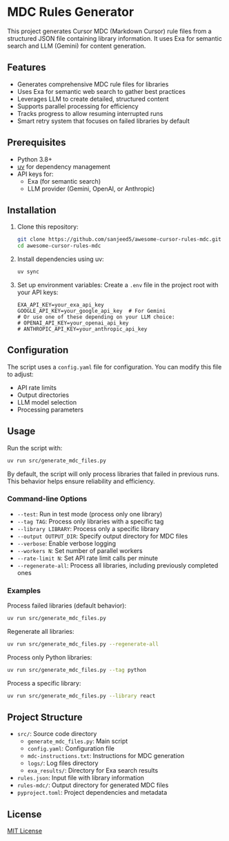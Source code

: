 # MDC Rules Generator

This project generates Cursor MDC (Markdown Cursor) rule files from a structured JSON file containing library information. It uses Exa for semantic search and LLM (Gemini) for content generation.

## Features

- Generates comprehensive MDC rule files for libraries
- Uses Exa for semantic web search to gather best practices
- Leverages LLM to create detailed, structured content
- Supports parallel processing for efficiency
- Tracks progress to allow resuming interrupted runs
- Smart retry system that focuses on failed libraries by default

## Prerequisites

- Python 3.8+
- [uv](https://github.com/astral-sh/uv) for dependency management
- API keys for:
  - Exa (for semantic search)
  - LLM provider (Gemini, OpenAI, or Anthropic)

## Installation

1. Clone this repository:
   ```bash
   git clone https://github.com/sanjeed5/awesome-cursor-rules-mdc.git
   cd awesome-cursor-rules-mdc
   ```

2. Install dependencies using uv:
   ```bash
   uv sync
   ```

3. Set up environment variables:
   Create a `.env` file in the project root with your API keys:
   ```
   EXA_API_KEY=your_exa_api_key
   GOOGLE_API_KEY=your_google_api_key  # For Gemini
   # Or use one of these depending on your LLM choice:
   # OPENAI_API_KEY=your_openai_api_key
   # ANTHROPIC_API_KEY=your_anthropic_api_key
   ```

## Configuration

The script uses a `config.yaml` file for configuration. You can modify this file to adjust:

- API rate limits
- Output directories
- LLM model selection
- Processing parameters

## Usage

Run the script with:

```bash
uv run src/generate_mdc_files.py
```

By default, the script will only process libraries that failed in previous runs. This behavior helps ensure reliability and efficiency.

### Command-line Options

- `--test`: Run in test mode (process only one library)
- `--tag TAG`: Process only libraries with a specific tag
- `--library LIBRARY`: Process only a specific library
- `--output OUTPUT_DIR`: Specify output directory for MDC files
- `--verbose`: Enable verbose logging
- `--workers N`: Set number of parallel workers
- `--rate-limit N`: Set API rate limit calls per minute
- `--regenerate-all`: Process all libraries, including previously completed ones

### Examples

Process failed libraries (default behavior):
```bash
uv run src/generate_mdc_files.py
```

Regenerate all libraries:
```bash
uv run src/generate_mdc_files.py --regenerate-all
```

Process only Python libraries:
```bash
uv run src/generate_mdc_files.py --tag python
```

Process a specific library:
```bash
uv run src/generate_mdc_files.py --library react
```

## Project Structure

- `src/`: Source code directory
  - `generate_mdc_files.py`: Main script
  - `config.yaml`: Configuration file
  - `mdc-instructions.txt`: Instructions for MDC generation
  - `logs/`: Log files directory
  - `exa_results/`: Directory for Exa search results
- `rules.json`: Input file with library information
- `rules-mdc/`: Output directory for generated MDC files
- `pyproject.toml`: Project dependencies and metadata

## License

[MIT License](LICENSE)